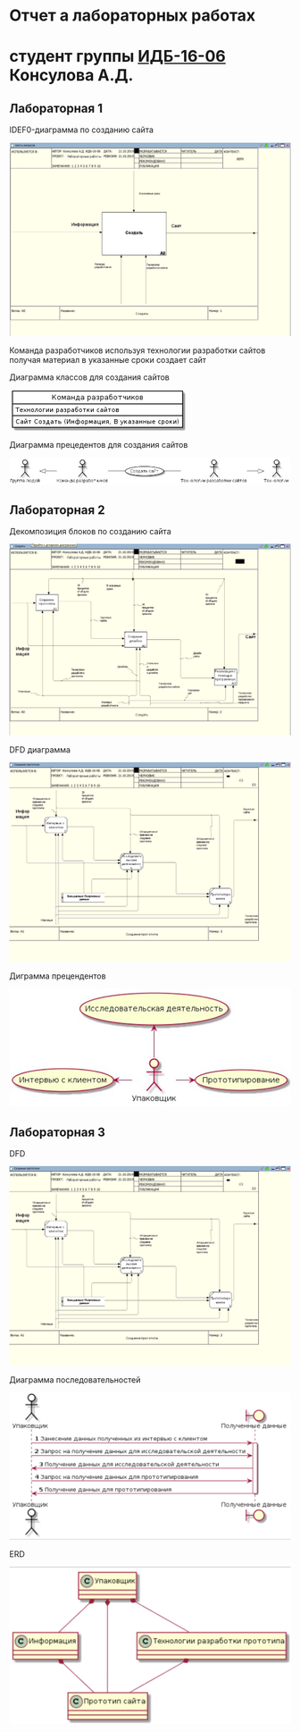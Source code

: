 # Отчет а лабораторных работах
# студент группы [ИДБ-16-06](https://github.com/stankin/design-1/wiki/list-idb-16-06) Консулова А.Д.

## Лабораторная 1

IDEF0-диаграмма по созданию сайта

![none](https://github.com/AnnKons/stankin/blob/master/211.jpg)


Команда разработчиков используя технологии разработки сайтов получая материал в указанные сроки создает сайт

Диаграмма классов для создания сайтов

![none](https://github.com/AnnKons/stankin/blob/master/214.jpg)

Диаграмма прецедентов для создания сайтов

![none](https://github.com/AnnKons/stankin/blob/master/216.jpg)

## Лабораторная 2

Декомпозиция блоков по созданию сайта

![none](https://github.com/AnnKons/stankin/blob/master/212.jpg)

DFD диаграмма 

![none](https://github.com/AnnKons/stankin/blob/master/213.jpg)

Диграмма прецендентов

![none](https://github.com/AnnKons/stankin/blob/master/215.jpg)

## Лабораторная 3

DFD

![none](https://github.com/AnnKons/stankin/blob/master/213.jpg)

Диаграмма последовательностей

![none](https://github.com/AnnKons/stankin/blob/master/301.png)

 ERD
 
 ![none](https://github.com/AnnKons/stankin/blob/master/302.png)
